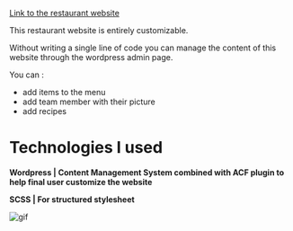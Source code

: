 [Link to the restaurant website](http://dev-restaurant.unaux.com/)

This restaurant website is entirely customizable.

Without writing a single line of code you can manage the content of this website through the wordpress admin page.

You can :

- add items to the menu
- add team member with their picture
- add recipes 


# Technologies I used

**Wordpress | Content Management System combined with ACF plugin to help final user customize the website**

**SCSS | For structured stylesheet**

![gif](https://media.giphy.com/media/lz71M7A44I4W4pzmYp/giphy.gif)